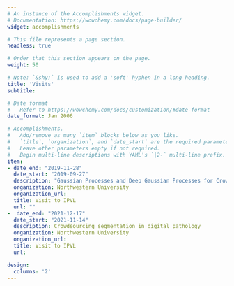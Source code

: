 ```yaml
---
# An instance of the Accomplishments widget.
# Documentation: https://wowchemy.com/docs/page-builder/
widget: accomplishments

# This file represents a page section.
headless: true

# Order that this section appears on the page.
weight: 50

# Note: `&shy;` is used to add a 'soft' hyphen in a long heading.
title: 'Visits'
subtitle:

# Date format
#   Refer to https://wowchemy.com/docs/customization/#date-format
date_format: Jan 2006

# Accomplishments.
#   Add/remove as many `item` blocks below as you like.
#   `title`, `organization`, and `date_start` are the required parameters.
#   Leave other parameters empty if not required.
#   Begin multi-line descriptions with YAML's `|2-` multi-line prefix.
item:
- date_end: "2019-11-28"
  date_start: "2019-09-27"
  description: "Gaussian Processes and Deep Gaussian Processes for Crowdsourcing in digital pathology"
  organization: Northwestern University
  organization_url: 
  title: Visit to IPVL
  url: ""
-  date_end: "2021-12-17"
  date_start: "2021-11-14"
  description: Crowdsourcing segmentation in digital pathology
  organization: Northwestern University
  organization_url: 
  title: Visit to IPVL
  url: 

design:
  columns: '2' 
---
```

